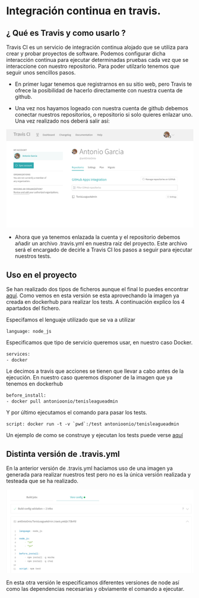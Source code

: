 # Integración continua en travis.

## ¿ Qué es Travis y como usarlo ?
Travis CI es un servicio de integración continua alojado que se utiliza para crear y probar proyectos de software. Podemos configurar dicha interacción continua para ejecutar determinadas pruebas cada vez que se interaccione con nuestro repositorio. Para poder utilzarlo tenemos que seguir unos sencillos pasos.

+ En primer lugar tenemos que registrarnos en su sitio web, pero Travis te ofrece la posibilidad de hacerlo directamente con nuestra cuenta de github.

+ Una vez nos hayamos logeado con nuestra cuenta de github debemos conectar nuestros repositorios, o repositorio si solo quieres enlazar uno. Una vez realizado nos deberá salir así:

![](./images/travisSingIn.png)

* Ahora que ya tenemos enlazada la cuenta y el repositorio debemos añadir un archivo .travis.yml en nuestra raiz del proyecto. Este archivo será el encargado de decirle a Travis CI los pasos a seguir para ejecutar nuestros tests.

## Uso en el proyecto

Se han realizado dos tipos de ficheros aunque el final lo puedes encontrar [aquí](../../.travis.yml). Como vemos en esta versión se esta aprovechando la imagen ya creada en dockerhub para realizar los tests. A continuación explico los 4 apartados del fichero. 

Especifamos el lenguaje utilizado que se va a utilizar

    language: node_js

Especificamos que tipo de servicio queremos usar, en nuestro caso Docker.


    services: 
    - docker

Le decimos a travis que acciones se tienen que llevar a cabo antes de la ejecución. En nuestro caso queremos disponer de la imagen que ya tenemos en dockerhub

    before_install:
    - docker pull antonioonio/tenisleagueadmin

Y por último ejecutamos el comando para pasar los tests.

    script: docker run -t -v `pwd`:/test antonioonio/tenisleagueadmin

Un ejemplo de como se construye y ejecutan los tests puede verse [aquí](https://travis-ci.com/github/antOnioOnio/TenisLeagueAdmin/jobs/428995821/config)

## Distinta versión de .travis.yml

En la anterior versión de .travis.yml haciamos uso de una imagen ya generada para realizar nuestros test pero no es la única versión realizada y testeada que se ha realizado. 

![](./images/configTravis.png)

En esta otra versión le especificamos diferentes versiones de node así como las dependencias necesarias y obviamente el comando a ejecutar. 